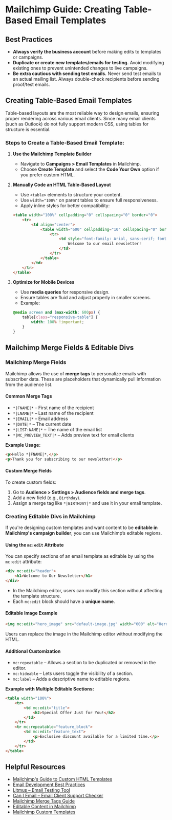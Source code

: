 # Mailchimp Guide: Creating Table-Based Email Templates

## Best Practices
- **Always verify the business account** before making edits to templates or campaigns.
- **Duplicate or create new templates/emails for testing.** Avoid modifying existing ones to prevent unintended changes to live campaigns.
- **Be extra cautious with sending test emails.** Never send test emails to an actual mailing list. Always double-check recipients before sending proof/test emails.

## Creating Table-Based Email Templates
Table-based layouts are the most reliable way to design emails, ensuring proper rendering across various email clients. Since many email clients (such as Outlook) do not fully support modern CSS, using tables for structure is essential.

### Steps to Create a Table-Based Email Template:
1. **Use the Mailchimp Template Builder**
   - Navigate to **Campaigns > Email Templates** in Mailchimp.
   - Choose **Create Template** and select the **Code Your Own** option if you prefer custom HTML.

2. **Manually Code an HTML Table-Based Layout**
   - Use `<table>` elements to structure your content.
   - Use `width="100%"` on parent tables to ensure full responsiveness.
   - Apply inline styles for better compatibility:
   ```html
   <table width="100%" cellpadding="0" cellspacing="0" border="0">
       <tr>
           <td align="center">
               <table width="600" cellpadding="10" cellspacing="0" border="0">
                   <tr>
                       <td style="font-family: Arial, sans-serif; font-size: 16px; color: #333;">
                           Welcome to our email newsletter!
                       </td>
                   </tr>
               </table>
           </td>
       </tr>
   </table>
   ```

3. **Optimize for Mobile Devices**
   - Use **media queries** for responsive design.
   - Ensure tables are fluid and adjust properly in smaller screens.
   - Example:
   ```css
   @media screen and (max-width: 600px) {
       table[class="responsive-table"] {
           width: 100% !important;
       }
   }
   ```


## Mailchimp Merge Fields & Editable Divs

### **Mailchimp Merge Fields**
Mailchimp allows the use of **merge tags** to personalize emails with subscriber data. These are placeholders that dynamically pull information from the audience list.

#### **Common Merge Tags**
- `*|FNAME|*` – First name of the recipient
- `*|LNAME|*` – Last name of the recipient
- `*|EMAIL|*` – Email address
- `*|DATE|*` – The current date
- `*|LIST:NAME|*` – The name of the email list
- `*|MC_PREVIEW_TEXT|*` – Adds preview text for email clients

**Example Usage:**
```html
<p>Hello *|FNAME|*,</p>
<p>Thank you for subscribing to our newsletter!</p>
```

#### **Custom Merge Fields**
To create custom fields:
1. Go to **Audience > Settings > Audience fields and merge tags**.
2. Add a new field (e.g., `Birthday`).
3. Assign a merge tag like `*|BIRTHDAY|*` and use it in your email template.

### **Creating Editable Divs in Mailchimp**
If you're designing custom templates and want content to be **editable in Mailchimp's campaign builder**, you can use Mailchimp’s editable regions.

#### **Using the `mc:edit` Attribute**
You can specify sections of an email template as editable by using the `mc:edit` attribute:
```html
<div mc:edit="header">
    <h1>Welcome to Our Newsletter</h1>
</div>
```
- In the Mailchimp editor, users can modify this section without affecting the template structure.
- Each `mc:edit` block should have a **unique name**.

#### **Editable Image Example**
```html
<img mc:edit="hero_image" src="default-image.jpg" width="600" alt="Hero Image">
```
Users can replace the image in the Mailchimp editor without modifying the HTML.

#### **Additional Customization**
- `mc:repeatable` – Allows a section to be duplicated or removed in the editor.
- `mc:hideable` – Lets users toggle the visibility of a section.
- `mc:label` – Adds a descriptive name to editable regions.

**Example with Multiple Editable Sections:**
```html
<table width="100%">
    <tr>
        <td mc:edit="title">
            <h2>Special Offer Just for You!</h2>
        </td>
    </tr>
    <tr mc:repeatable="feature_block">
        <td mc:edit="feature_text">
            <p>Exclusive discount available for a limited time.</p>
        </td>
    </tr>
</table>
```

## Helpful Resources
- [Mailchimp's Guide to Custom HTML Templates](https://mailchimp.com/help/create-custom-html-template/)
- [Email Development Best Practices](https://www.campaignmonitor.com/resources/guides/how-to-code-html-emails/)
- [Litmus – Email Testing Tool](https://www.litmus.com/)
- [Can I Email – Email Client Support Checker](https://www.caniemail.com/)
- [Mailchimp Merge Tags Guide](https://mailchimp.com/help/getting-started-with-merge-tags/)
- [Editable Content in Mailchimp](https://mailchimp.com/help/editable-content-areas/)
- [Mailchimp Custom Templates](https://mailchimp.com/help/create-custom-html-template/)
